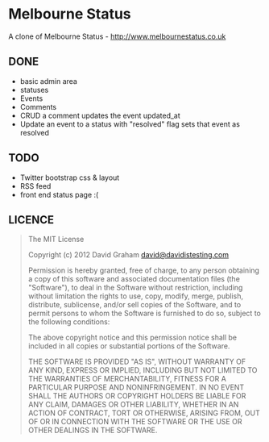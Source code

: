 # Melbourne Status

A clone of Melbourne Status - http://www.melbournestatus.co.uk

## DONE

* basic admin area
* statuses
* Events
* Comments 
* CRUD a comment updates the event updated_at
* Update an event to a status with "resolved" flag sets that event as resolved


## TODO


* Twitter bootstrap css & layout
* RSS feed
* front end status page :(




## LICENCE

> The MIT License
> 
> Copyright (c) 2012 David Graham <david@davidistesting.com>
> 
> Permission is hereby granted, free of charge, to any person obtaining a copy of this software and associated documentation files (the "Software"), to deal in the Software without restriction, including without limitation the rights to use, copy, modify, merge, publish, distribute, sublicense, and/or sell copies of the Software, and to permit persons to whom the Software is furnished to do so, subject to the following conditions:
> 
> The above copyright notice and this permission notice shall be included in all copies or substantial portions of the Software.
> 
> THE SOFTWARE IS PROVIDED "AS IS", WITHOUT WARRANTY OF ANY KIND, EXPRESS OR IMPLIED, INCLUDING BUT NOT LIMITED TO THE WARRANTIES OF MERCHANTABILITY, FITNESS FOR A PARTICULAR PURPOSE AND NONINFRINGEMENT. IN NO EVENT SHALL THE AUTHORS OR COPYRIGHT HOLDERS BE LIABLE FOR ANY CLAIM, DAMAGES OR OTHER LIABILITY, WHETHER IN AN ACTION OF CONTRACT, TORT OR OTHERWISE, ARISING FROM, OUT OF OR IN CONNECTION WITH THE SOFTWARE OR THE USE OR OTHER DEALINGS IN THE SOFTWARE.

